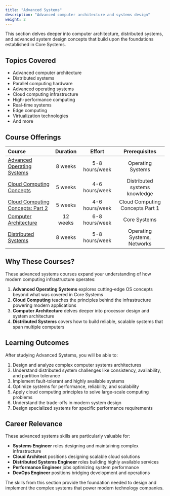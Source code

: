 ```yaml
---
title: "Advanced Systems"
description: "Advanced computer architecture and systems design"
weight: 2
---
```


This section delves deeper into computer architecture, distributed systems, and advanced system design concepts that build upon the foundations established in Core Systems.

## Topics Covered

- Advanced computer architecture
- Distributed systems
- Parallel computing hardware
- Advanced operating systems
- Cloud computing infrastructure
- High-performance computing
- Real-time systems
- Edge computing
- Virtualization technologies
- And more

## Course Offerings

| Course | Duration | Effort | Prerequisites |
| :--- | :---: | :---: | :---: |
| [Advanced Operating Systems](https://www.udacity.com/course/advanced-operating-systems--ud189) | 8 weeks | 5-8 hours/week | Operating Systems |
| [Cloud Computing Concepts](https://www.coursera.org/learn/cloud-computing) | 5 weeks | 4-6 hours/week | Distributed systems knowledge |
| [Cloud Computing Concepts: Part 2](https://www.coursera.org/learn/cloud-computing-2) | 5 weeks | 4-6 hours/week | Cloud Computing Concepts Part 1 |
| [Computer Architecture](https://www.coursera.org/learn/comparch) | 12 weeks | 6-8 hours/week | Core Systems |
| [Distributed Systems](https://www.coursera.org/learn/distributed-systems) | 8 weeks | 5-8 hours/week | Operating Systems, Networks |

## Why These Courses?

These advanced systems courses expand your understanding of how modern computing infrastructure operates:

1. **Advanced Operating Systems** explores cutting-edge OS concepts beyond what was covered in Core Systems
2. **Cloud Computing** teaches the principles behind the infrastructure powering modern applications
3. **Computer Architecture** delves deeper into processor design and system architecture
4. **Distributed Systems** covers how to build reliable, scalable systems that span multiple computers

## Learning Outcomes

After studying Advanced Systems, you will be able to:

1. Design and analyze complex computer systems architectures
2. Understand distributed system challenges like consistency, availability, and partition tolerance
3. Implement fault-tolerant and highly available systems
4. Optimize systems for performance, reliability, and scalability
5. Apply cloud computing principles to solve large-scale computing problems
6. Understand the trade-offs in modern system design
7. Design specialized systems for specific performance requirements

## Career Relevance

These advanced systems skills are particularly valuable for:

- **Systems Engineer** roles designing and maintaining complex infrastructure
- **Cloud Architect** positions designing scalable cloud solutions
- **Distributed Systems Engineer** roles building highly available services
- **Performance Engineer** jobs optimizing system performance
- **DevOps Engineer** positions bridging development and operations

The skills from this section provide the foundation needed to design and implement the complex systems that power modern technology companies. 